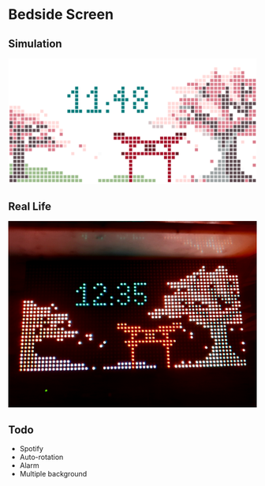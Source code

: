 # Bedside Screen

## Simulation

![](./asset/simulation.png)

## Real Life

![](./asset/irl.jpg)

## Todo

- Spotify
- Auto-rotation
- Alarm
- Multiple background
